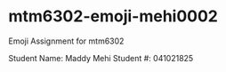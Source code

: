 # mtm6302-emoji-mehi0002
Emoji Assignment for mtm6302

Student Name: Maddy Mehi
Student #: 041021825
